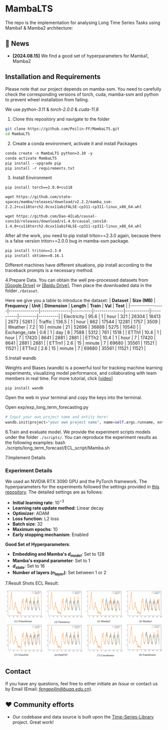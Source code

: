 # MambaLTS

The repo is the implementation for analysing Long Time Series Tasks using Mamba1 \& Mamba2 architecture:
## &#x1F389; News
* **[2024.08.15]**  We find a good set of hyperparameters for Mamba1, Mamba2 
## Installation and Requirements
Please note that our project depends on mamba-ssm. You need to carefully check the corresponding versions of torch, cuda, mamba-ssm and python to prevent wheel installation from failing.

We use *python-3.11* \& *torch-2.0.0* \& *cuda-11.8*  
1. Clone this repository and navigate to the folder
```bash
git clone https://github.com/Peilin-FF/MambaLTS.git
cd MambaLTS
```

2. Create a conda environment, activate it and install Packages
```Shell
conda create -n MambaLTS python=3.10 -y
conda activate MambaLTS
pip install --upgrade pip 
pip install -r requirements.txt
```

3. Install Environment
```Shell
pip install torch==2.0.0+cu118
```
```Shell
wget https://github.com/state-spaces/mamba/releases/download/v2.2.2/mamba_ssm-2.2.2+cu118torch2.0cxx11abiFALSE-cp311-cp311-linux_x86_64.whl
```
```Shell
wget https://github.com/Dao-AILab/causal-conv1d/releases/download/v1.4.0/causal_conv1d-1.4.0+cu118torch2.0cxx11abiFALSE-cp311-cp311-linux_x86_64.whl
```
After all the work, you need to pip install triton==2.3.0 again, because there is a false version triton==2.0.0 bug in mamba-ssm package.
```Shell
pip install triton==2.3.0
pip install sktime==0.16.1
```
Different machines have different situations, pip install according to the traceback prompts is a necessary method.

4.Prepare Data. 
You can obtain the well pre-processed datasets from [[Google Drive]](https://drive.google.com/drive/folders/13Cg1KYOlzM5C7K8gK8NfC-F3EYxkM3D2?usp=sharing) or [[Baidu Drive]](https://pan.baidu.com/s/1r3KhGd0Q9PJIUZdfEYoymg?pwd=i9iy), Then place the downloaded data in the folder`./dataset`.

Here we give you a table to introduce the dataset:
| **Dataset**     | **Size (MB)** | **Frequency** | **Unit** | **Dimension** | **Length** | **Train** | **Val** | **Test** |
|-----------------|---------------|---------------|----------|---------------|------------|-----------|---------|----------|
| Electricity     | 95.6          | 1             | hour     | 321           | 26304      | 18413     | 2673    | 5261     |
| Traffic         | 136.5         | 1             | hour     | 862           | 17544      | 12281     | 1757    | 3509     |
| Weather         | 7.2           | 10            | minute   | 21            | 52696      | 36888     | 5275    | 10540    |
| Exchange\_rate  | 0.6           | 1             | day      | 8             | 7588       | 5312      | 761     | 1518     |
| ETTh1           | 10.4          | 1             | hour     | 7             | 17420      | 8641      | 2881    | 2881     |
| ETTh2           | 10.4          | 1             | hour     | 7             | 17420      | 8641      | 2881    | 2881     |
| ETTm1           | 2.6           | 15            | minute   | 7             | 69680      | 35561     | 11521   | 11521    |
| ETTm2           | 2.6           | 15            | minute   | 7             | 69680      | 35561     | 11521   | 11521    |

5.Install wandb

Weights and Biases (wandb) is a powerful tool for tracking machine learning experiments, visualizing model performance, and collaborating with team members in real time. For more tutorial, click [[video]](https://www.youtube.com/watch?v=hmewPDNUNJs&list=PLD80i8An1OEGajeVo15ohAQYF1Ttle0lk)
```Shell
pip install wandb
```
Open the web in your terminal and copy the keys into the terminal.

Open exp/exp_long_term_forecasting.py
```python
# Input your own project name and entity here!
wandb.init(project="your own project name", name=self.args.runname, entity="your entity")
```
6.Train and evaluate model. 
We provide the experiment scripts models under the folder `./scripts/`. You can reproduce the experiment results as the following examples:
bash ./scripts/long_term_forecast/ECL_script/Mamba.sh

7.Implement Details

### Experiment Details

We used an NVIDIA RTX 3090 GPU and the PyTorch framework. The hyperparameters for the experiments followed the settings provided in [this repository](https://github.com/thuml/Time-Series-Library.git). The detailed settings are as follows:

- **Initial learning rate**: $10^{-3}$
- **Learning rate update method**: Linear decay
- **Optimizer**: ADAM
- **Loss function**: L2 loss
- **Batch size**: 32
- **Maximum epochs**: 10
- **Early stopping mechanism**: Enabled

**Good Set of Hyperparameters**:

- **Embedding and Mamba's $d_{model}$**: Set to 128
- **Mamba's expand parameter**: Set to 1
- **$d_{state}$**: Set to 16
- **Number of layers ($n_{layer}$)**: Set between 1 or 2 

7.Result Shots
ECL Result:
<p align="center">
<img src="./pics/ECL.png"  alt="" align=center />
</p>

## Contact
If you have any questions, feel free to either initiate an *Issue* or contact us by Email (Email: *fengpeilin@buaa.edu.cn*).

## ❤️ Community efforts
* Our codebase and data source is built upon the [Time-Series-Library](https://github.com/thuml/Time-Series-Library) project. Great work!
